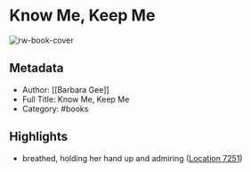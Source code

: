 # Know Me, Keep Me

![rw-book-cover](https://m.media-amazon.com/images/I/81xkLl-nE+L._SY160.jpg)

## Metadata
- Author: [[Barbara Gee]]
- Full Title: Know Me, Keep Me
- Category: #books

## Highlights
- breathed, holding her hand up and admiring ([Location 7251](https://readwise.io/to_kindle?action=open&asin=B018FTHJPQ&location=7251))
